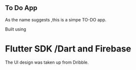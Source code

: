 ## To Do App

As the name suggests ,this is a simpe TO-DO app.

 Built using 
 # Flutter SDK /Dart and Firebase
 The UI design was taken up from Dribble.
 
